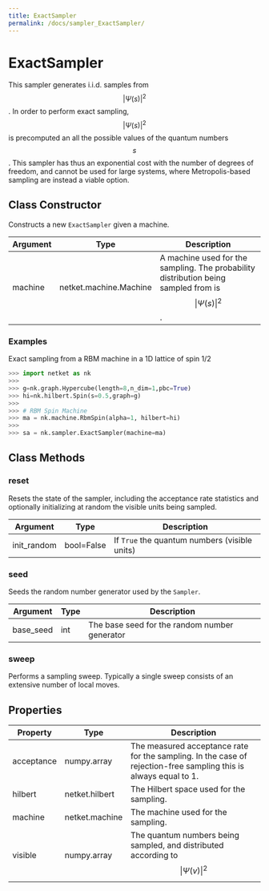 ```yaml
---
title: ExactSampler
permalink: /docs/sampler_ExactSampler/
---
```

# ExactSampler
This sampler generates i.i.d. samples from $$|\Psi(s)|^2$$.
 In order to perform exact sampling, $$|\Psi(s)|^2$$ is precomputed an all
 the possible values of the quantum numbers $$s$$. This sampler has thus an
 exponential cost with the number of degrees of freedom, and cannot be used
 for large systems, where Metropolis-based sampling are instead a viable
 option.

## Class Constructor
Constructs a new ``ExactSampler`` given a machine.

|Argument|         Type         |                                            Description                                             |
|--------|----------------------|----------------------------------------------------------------------------------------------------|
|machine |netket.machine.Machine|A machine used for the sampling. The probability distribution being sampled from is $$\|\Psi(s)\|^2$$.|


### Examples
Exact sampling from a RBM machine in a 1D lattice of spin 1/2

```python
>>> import netket as nk
>>>
>>> g=nk.graph.Hypercube(length=8,n_dim=1,pbc=True)
>>> hi=nk.hilbert.Spin(s=0.5,graph=g)
>>>
>>> # RBM Spin Machine
>>> ma = nk.machine.RbmSpin(alpha=1, hilbert=hi)
>>>
>>> sa = nk.sampler.ExactSampler(machine=ma)

```



## Class Methods 
### reset
Resets the state of the sampler, including the acceptance rate statistics
and optionally initializing at random the visible units being sampled.

| Argument  |   Type   |                  Description                  |
|-----------|----------|-----------------------------------------------|
|init_random|bool=False|If ``True`` the quantum numbers (visible units)|


### seed
Seeds the random number generator used by the ``Sampler``.

|Argument |Type|                 Description                 |
|---------|----|---------------------------------------------|
|base_seed|int |The base seed for the random number generator|


### sweep
Performs a sampling sweep. Typically a single sweep
consists of an extensive number of local moves.



## Properties

| Property |               Type               |                                                        Description                                                        |
|----------|----------------------------------|---------------------------------------------------------------------------------------------------------------------------|
|acceptance|         numpy.array              | The measured acceptance rate for the sampling.         In the case of rejection-free sampling this is always equal to 1.  |
|hilbert   |         netket.hilbert           | The Hilbert space used for the sampling.                                                                                  |
|machine   |         netket.machine           | The machine used for the sampling.                                                                                        |
|visible   |                       numpy.array| The quantum numbers being sampled,                        and distributed according to $$\|\Psi(v)\|^2$$                    |

